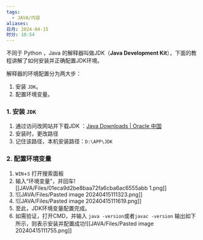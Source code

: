 ```yaml
---
tags:
  - JAVA/内容
aliases: 
日月: 2024-04-15
时分: 10:54
---
```

不同于 Python ，Java 的解释器叫做JDK（**Java Development Kit**），下面的教程讲解了如何安装并正确配置JDK环境。

解释器的环境配置分为两大步：
1. 安装 `JDK`。
2. 配置环境变量。

### 1. 安装 `JDK`

1. 通过访问改网站并下载JDK ：[Java Downloads | Oracle 中国](https://www.oracle.com/cn/java/technologies/downloads/)
2. 安装时，更改路径
3. 记住该路径，本机安装路径：`D:\APP\JDK`

### 2. 配置环境变量

1. `WIN`+`S` 打开搜索面板
2. 输入“环境变量”，并回车![[JAVA/Files/01eca9d2be8baa72fa6cba6ac6555abb 1.png]]
3. ![[JAVA/Files/Pasted image 20240415111323.png]]
4. ![[JAVA/Files/Pasted image 20240415111619.png]]
5. 至此，JDK环境变量配置完成。
6. 如需验证，打开CMD，并输入 `java -version`或者`javac -version` 输出如下所示，则表示安装并配置成功![[JAVA/Files/Pasted image 20240415111755.png]]